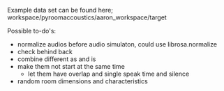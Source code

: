 Example data set can be found here; workspace/pyroomaccoustics/aaron_workspace/target

Possible to-do's:
 - normalize audios before audio simulaton, could use librosa.normalize
 - check behind back
 - combine different as and is
 - make them not start at the same time 
     - let them have overlap and single speak time and silence
 - random room dimensions and characteristics